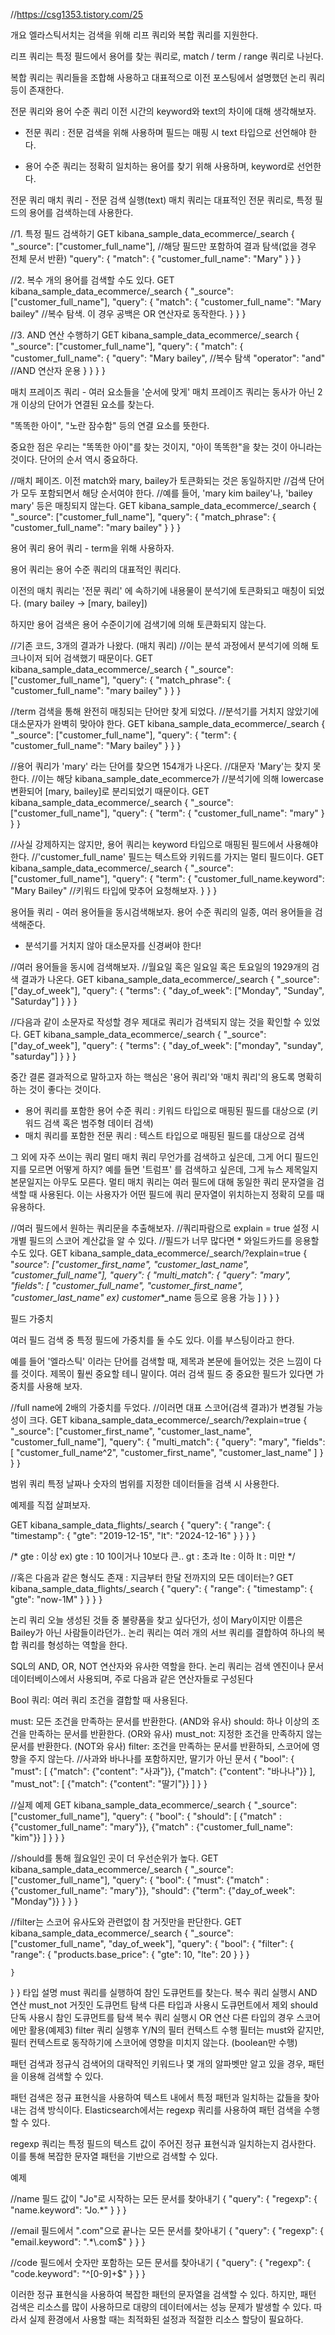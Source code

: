 //https://csg1353.tistory.com/25

개요
엘라스틱서치는 검색을 위해 리프 쿼리와 복합 쿼리를 지원한다.

리프 쿼리는 특정 필드에서 용어를 찾는 쿼리로, match / term / range 쿼리로 나뉜다.

복합 쿼리는 쿼리들을 조합해 사용하고 대표적으로 이전 포스팅에서 설명했던 논리 쿼리 등이 존재한다.



전문 쿼리와 용어 수준 쿼리
이전 시간의 keyword와 text의 차이에 대해 생각해보자.

- 전문 쿼리 : 전문 검색을 위해 사용하며 필드는 매핑 시 text 타입으로 선언해야 한다.

- 용어 수준 쿼리는 정확히 일치하는 용어를 찾기 위해 사용하며, keyword로 선언한다.



전문 쿼리
매치 쿼리 - 전문 검색 실행(text)
매치 쿼리는 대표적인 전문 쿼리로, 특정 필드의 용어를 검색하는데 사용한다.

//1. 특정 필드 검색하기
GET kibana_sample_data_ecommerce/_search
{
  "_source": ["customer_full_name"], //해당 필드만 포함하여 결과 탐색(없을 경우 전체 문서 반환)
  "query": {
    "match": {
      "customer_full_name": "Mary"
    }
  }
}

//2. 복수 개의 용어를 검색할 수도 있다.
GET kibana_sample_data_ecommerce/_search
{
  "_source": ["customer_full_name"],
  "query": {
    "match": {
      "customer_full_name": "Mary bailey" //복수 탐색. 이 경우 공백은 OR 연산자로 동작한다.
    }
  }
}

//3. AND 연산 수행하기
GET kibana_sample_data_ecommerce/_search
{
  "_source": ["customer_full_name"],
  "query": {
    "match": {
      "customer_full_name": {
      	"query": "Mary bailey", //복수 탐색
      	"operator": "and"		//AND 연산자 운용
      }
    }
  }
}


매치 프레이즈 쿼리 - 여러 요소들을 '순서에 맞게'
매치 프레이즈 쿼리는 동사가 아닌 2개 이상의 단어가 연결된 요소를 찾는다.

"똑똑한 아이", "노란 잠수함" 등의 연결 요소를 뜻한다.

중요한 점은 우리는 "똑똑한 아이"를 찾는 것이지, "아이 똑똑한"을 찾는 것이 아니라는 것이다. 단어의 순서 역시 중요하다.



//매치 페이즈. 이전 match와 mary, bailey가 토큰화되는 것은 동일하지만
//검색 단어가 모두 포함되면서 해당 순서여야 한다.
//예를 들어, 'mary kim bailey'나, 'bailey mary' 등은 매칭되지 않는다.
GET kibana_sample_data_ecommerce/_search
{
  "_source": ["customer_full_name"],
  "query": {
      "match_phrase": {
        "customer_full_name": "mary bailey"
    }
  }
}




용어 쿼리
용어 쿼리 - term을 위해 사용하자.


용어 쿼리는 용어 수준 쿼리의 대표적인 쿼리다. 

이전의 매치 쿼리는 '전문 쿼리' 에 속하기에 내용물이 분석기에 토큰화되고 매칭이 되었다. (mary bailey -> [mary, bailey])

하지만 용어 검색은 용어 수준이기에 검색기에 의해 토큰화되지 않는다.



//기존 코드, 3개의 결과가 나왔다. (매치 쿼리)
//이는 분석 과정에서 분석기에 의해 토크나이저 되어 검색했기 때문이다.
GET kibana_sample_data_ecommerce/_search
{
  "_source": ["customer_full_name"],
  "query": {
      "match_phrase": {
        "customer_full_name": "mary bailey"
    }
  }
}

//term 검색을 통해 완전히 매칭되는 단어만 찾게 되었다.
//분석기를 거치지 않았기에 대소문자가 완벽히 맞아야 한다.
GET kibana_sample_data_ecommerce/_search
{
  "_source": ["customer_full_name"],
  "query": {
    "term": {
      "customer_full_name": "Mary bailey"
    }
  }
}

//용어 쿼리가 'mary' 라는 단어를 찾으면 154개가 나온다.
//대문자 'Mary'는 찾지 못한다.
//이는 해당 kibana_sample_date_ecommerce가 
//분석기에 의해 lowercase 변환되어 [mary, bailey]로 분리되었기 때문이다.
GET kibana_sample_data_ecommerce/_search
{
  "_source": ["customer_full_name"],
  "query": {
    "term": {
      "customer_full_name": "mary"
    }
  }
}

//사실 강제하지는 않지만, 용어 쿼리는 keyword 타입으로 매핑된 필드에서 사용해야 한다.
//'customer_full_name' 필드는 텍스트와 키워드를 가지는 멀티 필드이다.
GET kibana_sample_data_ecommerce/_search
{
  "_source": ["customer_full_name"],
  "query": {
    "term": {
      "customer_full_name.keyword": "Mary Bailey" //키워드 타입에 맞추어 요청해보자.
    }
  }
}


용어들 쿼리 - 여러 용어들을 동시검색해보자.
용어 수준 쿼리의 일종, 여러 용어들을 검색해준다.

- 분석기를 거치지 않아 대소문자를 신경써야 한다!

//여러 용어들을 동시에 검색해보자.
//월요일 혹은 일요일 혹은 토요일의 1929개의 검색 결과가 나온다.
GET kibana_sample_data_ecommerce/_search
{
  "_source": ["day_of_week"],
  "query": {
    "terms": {
      "day_of_week": ["Monday", "Sunday", "Saturday"]
    }
  }
}

//다음과 같이 소문자로 작성할 경우 제대로 쿼리가 검색되지 않는 것을 확인할 수 있었다.
GET kibana_sample_data_ecommerce/_search
{
  "_source": ["day_of_week"],
  "query": {
    "terms": {
      "day_of_week": ["monday", "sunday", "saturday"]
    }
  }
}


중간 결론
결과적으로 말하고자 하는 핵심은 '용어 쿼리'와 '매치 쿼리'의 용도록 명확히 하는 것이 좋다는 것이다.

- 용어 쿼리를 포함한 용어 수준 쿼리 : 키워드 타입으로 매핑된 필드를 대상으로 (키워드 검색 혹은 범주형 데이터 검색)
- 매치 쿼리를 포함한 전문 쿼리 : 텍스트 타입으로 매핑된 필드를 대상으로 검색


그 외에 자주 쓰이는 쿼리
멀티 매치 쿼리
무언가를 검색하고 싶은데, 그게 어디 필드인지를 모르면 어떻게 하지?
예를 들면 '트럼프' 를 검색하고 싶은데, 그게 뉴스 제목일지 본문일지는 아무도 모른다.
멀티 매치 쿼리는 여러 필드에 대해 동일한 쿼리 문자열을 검색할 때 사용된다. 이는 사용자가 어떤 필드에 쿼리 문자열이 위치하는지 정확히 모를 때 유용하다.



//여러 필드에서 원하는 쿼리문을 추출해보자.
//쿼리파람으로 explain = true 설정 시 개별 필드의 스코어 계산값을 알 수 있다.
//필드가 너무 많다면 * 와일드카드를 응용할 수도 있다.
GET kibana_sample_data_ecommerce/_search/?explain=true
{
  "_source": ["customer_first_name", "customer_last_name", "customer_full_name"],
  "query": {
    "multi_match": {
      "query": "mary",
      "fields": [
        "customer_full_name",
        "customer_first_name",
        "customer_last_name"
        ex) customer_*_name 등으로 응용 가능
      ]
    }
  }
}


필드 가중치

여러 필드 검색 중 특정 필드에 가중치를 둘 수도 있다. 이를 부스팅이라고 한다.

예를 들어 '엘라스틱' 이라는 단어를 검색할 때, 제목과 본문에 들어있는 것은 느낌이 다를 것이다. 제목이 훨씬 중요할 테니 말이다. 여러 검색 필드 중 중요한 필드가 있다면 가중치를 사용해 보자.



//full name에 2배의 가중치를 두었다.
//이러면 대표 스코어(검색 결과)가 변경될 가능성이 크다.
GET kibana_sample_data_ecommerce/_search/?explain=true
{
  "_source": ["customer_first_name", "customer_last_name", "customer_full_name"],
  "query": {
    "multi_match": {
      "query": "mary",
      "fields": [
        "customer_full_name^2",
        "customer_first_name",
        "customer_last_name"
      ]
    }
  }
}


범위 쿼리
특정 날짜나 숫자의 범위를 지정한 데이터들을 검색 시 사용한다.

예제를 직접 살펴보자.



GET kibana_sample_data_flights/_search
{
  "query": {
    "range": {
      "timestamp": {
        "gte": "2019-12-15",
        "lt": "2024-12-16"
      }
    }
  }
}

/*
gte : 이상 ex) gte : 10 10이거나 10보다 큰..
gt : 초과
lte : 이하
lt : 미만
*/

//혹은 다음과 같은 형식도 존재 : 지금부터 한달 전까지의 모든 데이터는?
GET kibana_sample_data_flights/_search
{
  "query": {
    "range": {
      "timestamp": {
        "gte": "now-1M"
      }
    }
  }
}


논리 쿼리
오늘 생성된 것들 중 불량품을 찾고 싶다던가, 성이 Mary이지만 이름은 Bailey가 아닌 사람들이라던가..
논리 쿼리는 여러 개의 서브 쿼리를 결합하여 하나의 복합 쿼리를 형성하는 역할을 한다.

SQL의 AND, OR, NOT 연산자와 유사한 역할을 한다. 논리 쿼리는 검색 엔진이나 문서 데이터베이스에서 사용되며, 주로 다음과 같은 연산자들로 구성된다



Bool 쿼리: 여러 쿼리 조건을 결합할 때 사용된다.

must: 모든 조건을 만족하는 문서를 반환한다. (AND와 유사)
should: 하나 이상의 조건을 만족하는 문서를 반환한다. (OR와 유사)
must_not: 지정한 조건을 만족하지 않는 문서를 반환한다. (NOT와 유사)
filter: 조건을 만족하는 문서를 반환하되, 스코어에 영향을 주지 않는다.
//사과와 바나나를 포함하지만, 딸기가 아닌 문서
{
  "bool": {
    "must": [
      {"match": {"content": "사과"}},
      {"match": {"content": "바나나"}}
    ],
    "must_not": [
      {"match": {"content": "딸기"}}
    ]
  }
}

//실제 예제
GET kibana_sample_data_ecommerce/_search
{
  "_source": ["customer_full_name"],
  "query": {
    "bool": {
      "should": [
        {"match" : {"customer_full_name": "mary"}},
        {"match" : {"customer_full_name": "kim"}}
      ]
    }
  }
}

//should를 통해 월요일인 곳이 더 우선순위가 높다.
GET kibana_sample_data_ecommerce/_search
{
  "_source": ["customer_full_name"],
  "query": {
    "bool": {
      "must": {"match" : {"customer_full_name": "mary"}},
      "should": {"term": {"day_of_week": "Monday"}}
    }
  }
}

//filter는 스코어 유사도와 관련없이 참 거짓만을 판단한다.
GET kibana_sample_data_ecommerce/_search
{
  "_source": ["customer_full_name", "day_of_week"],
  "query": {
    "bool": {
      "filter": 
        {
          "range": {
            "products.base_price": {
              "gte": 10,
              "lte": 20
            }
          }
        }
      
    }
  }
}
타입	설명
must	쿼리를 실행하여 참인 도큐먼트를 찾는다.
복수 쿼리 실행시 AND 연산
must_not	거짓인 도큐먼트 탐색
다른 타입과 사용시 도큐먼트에서 제외
should	단독 사용시 참인 도큐먼트를 탐색
복수 쿼리 실행시 OR 연산
다른 타입의 경우 스코어에만 활용(예제3)
filter	쿼리 실행후 Y/N의 필터 컨텍스트 수행
필터는 must와 같지만, 필터 컨텍스트로 동작하기에 스코어에 영향을 미치지 않는다. (boolean만 수행)


패턴 검색과 정규식
검색어의 대략적인 키워드나 몇 개의 알파벳만 알고 있을 경우, 패턴을 이용해 검색할 수 있다.

패턴 검색은 정규 표현식을 사용하여 텍스트 내에서 특정 패턴과 일치하는 값들을 찾아내는 검색 방식이다. Elasticsearch에서는 regexp 쿼리를 사용하여 패턴 검색을 수행할 수 있다.

regexp 쿼리는 특정 필드의 텍스트 값이 주어진 정규 표현식과 일치하는지 검사한다. 이를 통해 복잡한 문자열 패턴을 기반으로 검색할 수 있다.



예제

//name 필드 값이 "Jo"로 시작하는 모든 문서를 찾아내기
{
  "query": {
    "regexp": {
      "name.keyword": "Jo.*"
    }
  }
}

//email 필드에서 ".com"으로 끝나는 모든 문서를 찾아내기
{
  "query": {
    "regexp": {
      "email.keyword": ".*\\.com$"
    }
  }
}

//code 필드에서 숫자만 포함하는 모든 문서를 찾아내기
{
  "query": {
    "regexp": {
      "code.keyword": "^[0-9]+$"
    }
  }
}


이러한 정규 표현식을 사용하여 복잡한 패턴의 문자열을 검색할 수 있다. 하지만, 패턴 검색은 리소스를 많이 사용하므로 대량의 데이터에서는 성능 문제가 발생할 수 있다. 따라서 실제 환경에서 사용할 때는 최적화된 설정과 적절한 리소스 할당이 필요하다.
